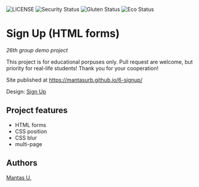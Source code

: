 ![LICENSE](https://img.shields.io/badge/license-MIT-blue.svg?style=flat-square)
![Security Status](https://img.shields.io/security-headers?label=Security&url=https%3A%2F%2Fgithub.com&style=flat-square)
![Gluten Status](https://img.shields.io/badge/Gluten-Free-green.svg)
![Eco Status](https://img.shields.io/badge/ECO-Friendly-green.svg)

# Sign Up (HTML forms)
_26th group demo project_

This project is for educational porpuses only. Pull request are welcome, but priority for real-life students! Thank you for your cooperation!

Site published at https://mantasurb.github.io/6-signup/

Design: [Sign Up](https://cdn.discordapp.com/attachments/648536139677958156/648860801997996052/day1dr.png)

## Project features

- HTML forms
- CSS position
- CSS blur
- multi-page

## Authors

[Mantas U.](https://github.com/MantasUrb)
